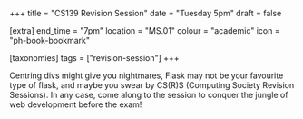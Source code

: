 +++
title = "CS139 Revision Session"
date = "Tuesday 5pm"
draft = false

[extra]
end_time = "7pm"
location = "MS.01"
colour = "academic"
icon = "ph-book-bookmark"

[taxonomies]
tags = ["revision-session"]
+++

Centring divs might give you nightmares, Flask may not be your favourite type of flask, and maybe you swear by CS(R)S (Computing Society Revision Sessions). In any case, come along to the session to conquer the jungle of web development before the exam!